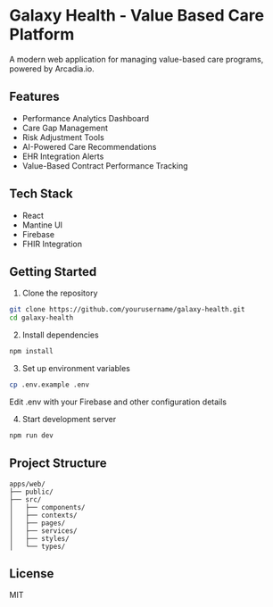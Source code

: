 # Galaxy Health - Value Based Care Platform

A modern web application for managing value-based care programs, powered by Arcadia.io.

## Features

- Performance Analytics Dashboard
- Care Gap Management
- Risk Adjustment Tools
- AI-Powered Care Recommendations
- EHR Integration Alerts
- Value-Based Contract Performance Tracking

## Tech Stack

- React
- Mantine UI
- Firebase
- FHIR Integration

## Getting Started

1. Clone the repository
```bash
git clone https://github.com/yourusername/galaxy-health.git
cd galaxy-health
```

2. Install dependencies
```bash
npm install
```

3. Set up environment variables
```bash
cp .env.example .env
```
Edit .env with your Firebase and other configuration details

4. Start development server
```bash
npm run dev
```

## Project Structure

```
apps/web/
├── public/
├── src/
│   ├── components/
│   ├── contexts/
│   ├── pages/
│   ├── services/
│   ├── styles/
│   └── types/
```

## License

MIT 